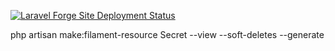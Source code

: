 [![Laravel Forge Site Deployment Status](https://img.shields.io/endpoint?url=https%3A%2F%2Fforge.laravel.com%2Fsite-badges%2F65987f02-6122-458a-baf5-81be1a33e8e7%3Fdate%3D1%26commit%3D1&style=flat-square)](https://forge.laravel.com)



php artisan make:filament-resource Secret --view --soft-deletes --generate
